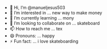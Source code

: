 - 👋 Hi, I’m @manueljesus503
- 👀 I’m interested in ... new way to make money
- 🌱 I’m currently learning ... mony
- 💞️ I’m looking to collaborate on ... skateboard
- 📫 How to reach me ... tex
- 😄 Pronouns: ... happy
- ⚡ Fun fact: ... i love skateboarding

<!---
manueljesus503/manueljesus503 is a ✨ special ✨ repository because its `README.md` (this file) appears on your GitHub profile.
You can click the Preview link to take a look at your changes.
--->
